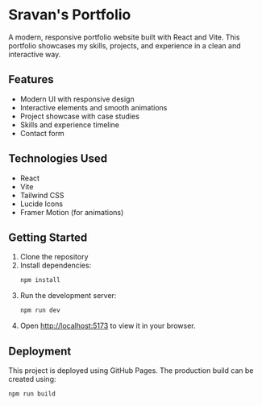 # Sravan's Portfolio

A modern, responsive portfolio website built with React and Vite. This portfolio showcases my skills, projects, and experience in a clean and interactive way.

## Features

- Modern UI with responsive design
- Interactive elements and smooth animations
- Project showcase with case studies
- Skills and experience timeline
- Contact form

## Technologies Used

- React
- Vite
- Tailwind CSS
- Lucide Icons
- Framer Motion (for animations)

## Getting Started

1. Clone the repository
2. Install dependencies:
   ```bash
   npm install
   ```
3. Run the development server:
   ```bash
   npm run dev
   ```
4. Open [http://localhost:5173](http://localhost:5173) to view it in your browser.

## Deployment

This project is deployed using GitHub Pages. The production build can be created using:

```bash
npm run build
```
